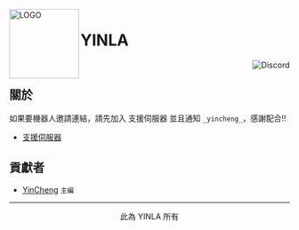 <img alt="LOGO" src="https://i.imgur.com/T0Aspfb.png" width="125px" height="125px" align="left" >

# **YINLA**

&nbsp;
<img alt="Discord" src="https://img.shields.io/discord/1031159028505641011?color=blue&label=DISCORD&logo=discord&style=for-the-badge" align="right">

## 關於

如果要機器人邀請連結，請先加入 支援伺服器 並且通知 `_yincheng_`，感謝配合!!

- [支援伺服器](https://discord.gg/mnCHdBbh65)
## 貢獻者

- [YinCheng](https://github.com/YinCheng0106) `主編`

---
<p align="center">此為 YINLA 所有</p>
